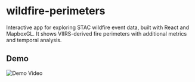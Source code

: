 # wildfire-perimeters

Interactive app for exploring STAC wildfire event data, built with React and MapboxGL. It shows VIIRS-derived fire perimeters with additional metrics and temporal analysis.

## Demo

![Demo Video](assets/demo-video.gif)

